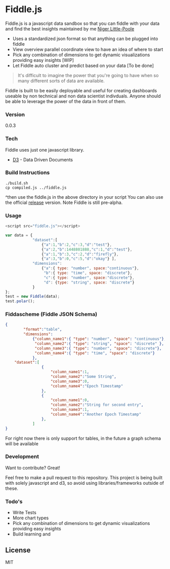 # Fiddle.js

Fiddle.js is a javascript data sandbox so that you can fiddle with your data and find the best insights maintained by me [Niger Little-Poole]

  - Uses a standardized json format so that anything can be plugged into fiddle
  - View overview parallel coordinate view to have an idea of where to start
  - Pick any combination of dimensions to get dynamic visualizations providing easy insights [WIP]
  - Let Fiddle auto cluster and predict based on your data [To be done]


> It's difficult to imagine the power that you're going to have when so many
> different sorts of data are available.

Fiddle is built to be easily deployable and useful for creating dashboards useable by non technical and non data scientist indivduals. Anyone should be able to leverage the power of the data in front of them.

### Version
0.0.3

### Tech

Fiddle uses just one javascript library.

* [D3] - Data Driven Documents

### Build Instructions 
```
./build.sh
cp compiled.js ../fiddle.js
```
^then use the fiddle.js in the above directory in your script
You can also use the official [release] version. Note Fiddle is still pre-alpha.

### Usage 
```javascript
<script src="fiddle.js"></script>

var data = {
            "dataset":[
                {"a":1,"b":2,"c":3,"d":"test"},
                {"a":2,"b":1448801888,"c":1,"d":"test"},
                {"a":1,"b":3,"c":2,"d":"firefly"},
                {"a":3,"b":0,"c":5,"d":"okay"} ],
            "dimensions":     
                {"a":{ type: "number", space:"continuous"},
                 "b":{ type: "time", space: "discrete"},
                 "c":{ type: "number", space:"discrete"},
                 "d": {type: "string", space: "discrete"}
            }
};
test = new Fiddle(data);
test.polar();
```

### Fiddascheme (Fiddle JSON Schema) 
```json
{
        "format":"table",
        "dimensions":     
            {"column_name1":{ "type": "number", "space": "continuous"},
             "column_name2":{ "type": "string", "space": "discrete" },
             "column_name3":{ "type": "number", "space": "discrete"},
             "column_name4":{ "type": "time", "space": "discrete"}
            },
    "dataset":[
                {
                    "column_name1":1,
                    "column_name2":"Some String",
                    "column_name3":0,
                    "column_name4":"Epoch Timestamp"
                },
                {
                    "column_name1":0,
                    "column_name2":"String for second entry",
                    "column_name3":1,
                    "column_name4":"Another Epoch Timestamp"
                },
            ]
}
```
For right now there is only support for tables, in the future a graph schema will be available

### Development

Want to contribute? Great!

Feel free to make a pull request to this repository. This project is being built with solely javascript and d3, so avoid using libraries/frameworks outside of these. 


### Todo's

  - Write Tests
  - More chart types
  - Pick any combination of dimensions to get dynamic visualizations providing easy insights
  - Build learning and 

License
----

MIT


[Niger Little-Poole]:http://nigerlittlepoole.com
[@thomasfuchs]:http://twitter.com/thomasfuchs
[D3]:http://d3js.org
[release]: https://github.com/nlittlepoole/fiddle/releases
